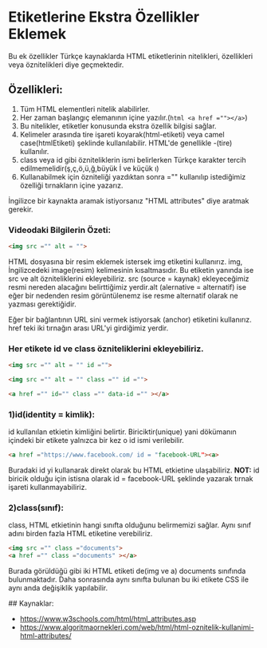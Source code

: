 # Etiketlerine Ekstra Özellikler Eklemek

Bu ek özellikler Türkçe kaynaklarda HTML etiketlerinin nitelikleri, özellikleri veya öznitelikleri diye geçmektedir.

## Özellikleri:
1. Tüm HTML elementleri nitelik alabilirler.
2. Her zaman başlangıç elemanının içine yazılır.(````html
<a href =""></a>````)
3. Bu nitelikler, etiketler konusunda ekstra özellik bilgisi sağlar.
4. Kelimeler arasında tire işareti koyarak(html-etiketi) veya camel case(htmlEtiketi) şeklinde kullanılabilir. HTML'de genellikle -(tire) kullanılır.
5. class veya id gibi özniteliklerin ismi belirlerken Türkçe karakter tercih edilmemelidir(ş,ç,ö,ü,ğ,büyük İ ve küçük ı)
6. Kullanabilmek için özniteliği yazdıktan sonra ="" kullanılıp istediğimiz özelliği tırnakların içine yazarız.

İngilizce bir kaynakta aramak istiyorsanız "HTML attributes" diye aratmak gerekir.

### Videodaki Bilgilerin Özeti:

````html
<img src ="" alt = "">
````
HTML dosyasına bir resim eklemek istersek img etiketini kullanırız. img, İngilizcedeki image(resim) kelimesinin kısaltmasıdır. Bu etiketin yanında ise src ve alt özniteliklerini ekleyebiliriz. src (source = kaynak) ekleyeceğimiz resmi nereden alacağını belirttiğimiz yerdir.alt (alernative = alternatif) ise eğer bir nedenden resim görüntülenemz ise resme alternatif olarak ne yazması gerektiğidir.

<a href =""></a>

Eğer bir bağlantının URL sini vermek istiyorsak <a> (anchor) etiketini kullanırız. href teki iki tırnağın arası URL'yi girdiğimiz yerdir.


### **Her etikete id ve class özniteliklerini ekleyebiliriz.**

````html
<img src ="" alt = "" id ="">

<img src ="" alt = "" class ="" id ="">

<a href ="" id="" class ="" data-id ="" ></a>
````

### 1)id(identity = kimlik):

id kullanılan etkietin kimliğini belirtir. Biriciktir(unique) yani dökümanın içindeki bir etikete yalnızca bir kez o id ismi verilebilir.

````html
<a href ="https://www.facebook.com/ id = "facebook-URL"><a>
````


Buradaki id yi kullanarak direkt olarak bu HTML etkietine ulaşabiliriz. 
**NOT:** id biricik olduğu için istisna olarak id = facebook-URL şeklinde yazarak tırnak işareti kullanmayabiliriz.


### 2)class(sınıf):

class, HTML etkietinin hangi sınıfta olduğunu belirmemizi sağlar. Aynı sınıf adını birden fazla HTML etiketine verebiliriz.

````html
<img src ="" class ="documents">
<a href ="" class ="documents" ></a>
````
Burada görüldüğü gibi iki HTML etiketi de(img ve a) documents sınıfında bulunmaktadır. Daha sonrasında aynı sınıfta bulunan bu iki etikete CSS ile aynı anda değişiklik yapılabilir.




## Kaynaklar:

- https://www.w3schools.com/html/html_attributes.asp
-  https://www.algoritmaornekleri.com/web/html/html-oznitelik-kullanimi-html-attributes/
             


